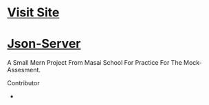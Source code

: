 <h1><a href="https://mock-assement-6.vercel.app/" target="_blank">Visit Site</a></h1>
<h1><a href="https://fakestoreproducts.herokuapp.com/cars" target="_blank">Json-Server</a></h1>

A Small Mern Project From Masai School For Practice For The Mock-Assesment.
<p>Contributor</p>
<ul>
  <li></li>
</ul>
